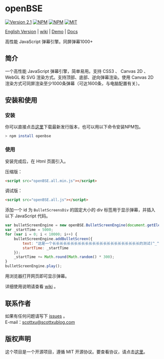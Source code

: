 # openBSE
[![Version 2.1](https://img.shields.io/badge/version-2.1-brightgreen.svg?style=flat-square)](https://github.com/iamscottxu/openBSE/releases/tag/v2.1)
[![NPM](https://img.shields.io/npm/v/openbse.svg?style=flat-square)](https://www.npmjs.com/package/openbse)
[![NPM](https://img.shields.io/npm/v/bullet-screen-engine.svg?style=flat-square)](https://www.npmjs.com/package/bullet-screen-engine)
[![MIT](https://img.shields.io/github/license/mashape/apistatus.svg?style=flat-square)](https://github.com/iamscottxu/openBSE/blob/master/LICENSE)

[English Version](https://github.com/iamscottxu/openBSE/blob/master/README.en.md) |
[wiki](https://github.com/iamscottxu/openBSE/wiki) |
[Demo](https://scott-xu.gitee.io/bulletscreenengine/demo/openBSEDemo.html) |
[Docs](https://iamscottxu.github.io/openBSE/docs/2.1/index.html)

高性能 JavaScript 弹幕引擎。同屏弹幕1000+

## 简介
一个高性能 JavaScript 弹幕引擎，简单易用。支持 CSS3 、 Canvas 2D 、 WebGL 和 SVG 渲染方式。支持顶部、底部、逆向弹幕渲染。使用 Canvas 2D 渲染方式可同屏渲染至少1000条弹幕（可达1600条，与电脑配置有关）。

## 安装和使用
### 安装
你可以直接点击[这里](https://github.com/iamscottxu/openBSE/releases/tag/v2.1)下载最新发行版本，也可以用以下命令安装NPM包。
```Bash
> npm install openbse
```

### 使用
安装完成后，在 Html 页面引入。

压缩版：
```Html
<script src="openBSE.all.min.js"></script>
```
调试版：
```Html
<script src="openBSE.all.js"></script>
```
添加一个 id 为 `BulletScreensDiv` 的固定大小的 div 标签用于显示弹幕，并插入以下 JavaScript 代码。
```JavaScript
var bulletScreenEngine = new openBSE.BulletScreenEngine(document.getElementById('BulletScreensDiv'));
var _startTime = 5000;
for (var i = 0; i < 10000; i++) {
    bulletScreenEngine.addBulletScreen({
        text: "这是一个长长长长长长长长长长长长长长长长长长长长长长长长的测试(^_^)",
        startTime: _startTime
    });
    _startTime += Math.round(Math.random() * 300);
}
bulletScreenEngine.play();
```

用浏览器打开网页即可显示弹幕。

详细使用说明请查看 [wiki](https://github.com/iamscottxu/openBSE/wiki) 。

## 联系作者
如果有任何问题请写下 [issues](https://github.com/iamscottxu/openBSE/issues) 。<br/>
E-mail：[scottxu@scottxublog.com](mailto:scottxu@scottxublog.com)

## 版权声明
这个项目是一个开源项目，遵循 MIT 开源协议。要查看协议，请点击[这里](https://github.com/iamscottxu/openBSE/blob/master/LICENSE)。
